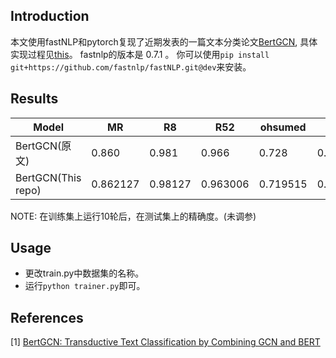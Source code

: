 ## Introduction
本文使用fastNLP和pytorch复现了近期发表的一篇文本分类论文[BertGCN](https://arxiv.org/abs/2105.05727),
具体实现过程见[this]()。
fastnlp的版本是 0.7.1 。 你可以使用```pip install git+https://github.com/fastnlp/fastNLP.git@dev```来安装。
## Results
|Model|MR|R8|R52|ohsumed|20ng|
|----|----|----|---|---|---|
|BertGCN(原文)|0.860|0.981|0.966|0.728|0.893|
|BertGCN(This repo)|0.862127|0.98127|0.963006|0.719515|0.866304

NOTE: 在训练集上运行10轮后，在测试集上的精确度。(未调参)
## Usage
+ 更改train.py中数据集的名称。
+ 运行```python trainer.py```即可。

## References
[1] [BertGCN: Transductive Text Classification by Combining GCN and BERT](https://arxiv.org/abs/2105.05727)
